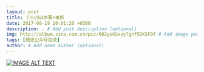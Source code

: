 ```yaml
---
layout: post
title: 了凡四训原著+电影
date: 2017-08-19 20:01:20 +0300
description: . # Add post description (optional)
img: http://album.sina.com.cn/pic/002ysGSezy7gnf5DK5F0f # Add image post (optional)
tags: [微信公众号目录]
author: # Add name author (optional)
---
```


[![IMAGE ALT TEXT](http://album.sina.com.cn/pic/002ysGSezy7gnf5DK5F0f)](http://video.tudou.com/v/XMTc4NjEwODQ4MA==.html "CameraMaster")

